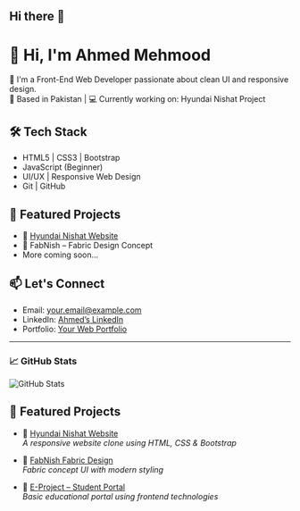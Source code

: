 ## Hi there 👋

# 👋 Hi, I'm Ahmed Mehmood

🌱 I'm a Front-End Web Developer passionate about clean UI and responsive design.  
📍 Based in Pakistan | 💻 Currently working on: Hyundai Nishat Project

## 🛠️ Tech Stack
- HTML5 | CSS3 | Bootstrap
- JavaScript (Beginner)
- UI/UX | Responsive Web Design
- Git | GitHub

## 📂 Featured Projects
- 🔗 [Hyundai Nishat Website](https://github.com/Ahmedkhaimkhani/Hyundai-nishat-private-limited)
- 🔗 FabNish – Fabric Design Concept
- More coming soon...

## 📫 Let's Connect
- Email: your.email@example.com
- LinkedIn: [Ahmed’s LinkedIn](https://linkedin.com/in/yourusername)
- Portfolio: [Your Web Portfolio](https://yourname.github.io)

---

### 📈 GitHub Stats
![GitHub Stats](https://github-readme-stats.vercel.app/api?username=Ahmedkhaimkhani&show_icons=true&theme=radical)



## 📂 Featured Projects

- 🔗 [Hyundai Nishat Website](https://github.com/Ahmedkhaimkhani/Hyundai-nishat-private-limited)  
  *A responsive website clone using HTML, CSS & Bootstrap*

- 🔗 [FabNish Fabric Design](https://github.com/Ahmedkhaimkhani/FabNish)  
  *Fabric concept UI with modern styling*

- 🔗 [E-Project – Student Portal](https://github.com/Ahmedkhaimkhani/E-project)  
  *Basic educational portal using frontend technologies*
